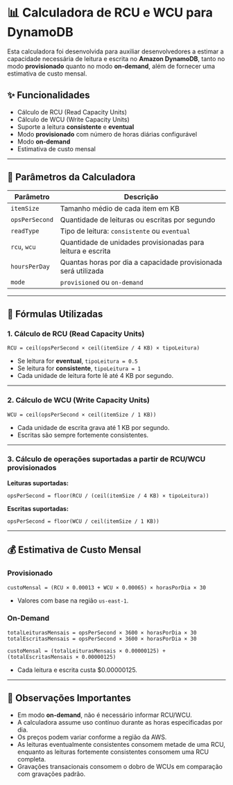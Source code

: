 
# 📊 Calculadora de RCU e WCU para DynamoDB

Esta calculadora foi desenvolvida para auxiliar desenvolvedores a estimar a capacidade necessária de leitura e escrita no **Amazon DynamoDB**, tanto no modo **provisionado** quanto no modo **on-demand**, além de fornecer uma estimativa de custo mensal.

## ✨ Funcionalidades

- Cálculo de RCU (Read Capacity Units)
- Cálculo de WCU (Write Capacity Units)
- Suporte a leitura **consistente** e **eventual**
- Modo **provisionado** com número de horas diárias configurável
- Modo **on-demand**
- Estimativa de custo mensal

---

## 📐 Parâmetros da Calculadora

| Parâmetro              | Descrição                                                                 |
|------------------------|---------------------------------------------------------------------------|
| `itemSize`             | Tamanho médio de cada item em KB                                          |
| `opsPerSecond`         | Quantidade de leituras ou escritas por segundo                            |
| `readType`             | Tipo de leitura: `consistente` ou `eventual`                              |
| `rcu`, `wcu`           | Quantidade de unidades provisionadas para leitura e escrita               |
| `hoursPerDay`          | Quantas horas por dia a capacidade provisionada será utilizada            |
| `mode`                 | `provisioned` ou `on-demand`                                              |

---

## 🔢 Fórmulas Utilizadas

### 1. **Cálculo de RCU (Read Capacity Units)**

```text
RCU = ceil(opsPerSecond × ceil(itemSize / 4 KB) × tipoLeitura)
```

- Se leitura for **eventual**, `tipoLeitura = 0.5`
- Se leitura for **consistente**, `tipoLeitura = 1`
- Cada unidade de leitura forte lê até 4 KB por segundo.

---

### 2. **Cálculo de WCU (Write Capacity Units)**

```text
WCU = ceil(opsPerSecond × ceil(itemSize / 1 KB))
```

- Cada unidade de escrita grava até 1 KB por segundo.
- Escritas são sempre fortemente consistentes.

---

### 3. **Cálculo de operações suportadas a partir de RCU/WCU provisionados**

**Leituras suportadas:**

```text
opsPerSecond = floor(RCU / (ceil(itemSize / 4 KB) × tipoLeitura))
```

**Escritas suportadas:**

```text
opsPerSecond = floor(WCU / ceil(itemSize / 1 KB))
```

---

## 💰 Estimativa de Custo Mensal

### Provisionado

```text
custoMensal = (RCU × 0.00013 + WCU × 0.00065) × horasPorDia × 30
```

- Valores com base na região `us-east-1`.

### On-Demand

```text
totalLeiturasMensais = opsPerSecond × 3600 × horasPorDia × 30
totalEscritasMensais = opsPerSecond × 3600 × horasPorDia × 30

custoMensal = (totalLeiturasMensais × 0.00000125) + (totalEscritasMensais × 0.00000125)
```

- Cada leitura e escrita custa $0.00000125.

---

## 📌 Observações Importantes

- Em modo **on-demand**, não é necessário informar RCU/WCU.
- A calculadora assume uso contínuo durante as horas especificadas por dia.
- Os preços podem variar conforme a região da AWS.
- As leituras eventualmente consistentes consomem metade de uma RCU, enquanto as leituras fortemente consistentes consomem uma RCU completa.
- Gravações transacionais consomem o dobro de WCUs em comparação com gravações padrão.​